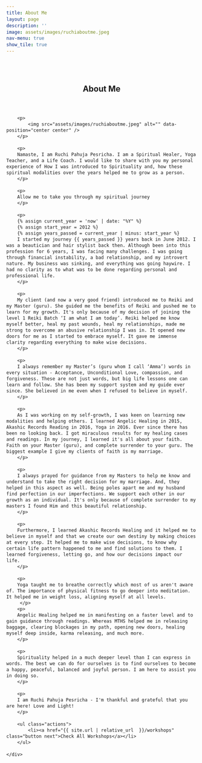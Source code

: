 ```yaml
---
title: About Me
layout: page
description: ''
image: assets/images/ruchiaboutme.jpeg
nav-menu: true
show_tile: true
---
```


<!-- Main -->
<div id="main">

<!-- One -->
<section id="one">
	<div class="inner">
		<header class="major">
			<h2><br/><br/>About Me</h2>
		</header>

		<p>
			<img src="assets/images/ruchiaboutme.jpeg" alt="" data-position="center center" />
		</p>

		<p>
		Namaste, I am Ruchi Pahuja Pesricha. I am a Spiritual Healer, Yoga Teacher, and a Life Coach. I would like to share with you my personal experience of How I was introduced to Spirituality and, how these spiritual modalities over the years helped me to grow as a person.
		</p>

		<p>
		Allow me to take you through my spiritual journey
		</p>

		<p>
		{% assign current_year = 'now' | date: "%Y" %}
		{% assign start_year = 2012 %}
		{% assign years_passed = current_year | minus: start_year %}
		I started my journey {{ years_passed }} years back in June 2012. I was a beautician and hair stylist back then. Although been into this profession for 6 years, I was facing many challenges. I was going through financial instability, a bad relationship, and my introvert nature. My business was sinking, and everything was going haywire. I had no clarity as to what was to be done regarding personal and professional life.
		</p>

		<p>
		My client (and now a very good friend) introduced me to Reiki and my Master (guru). She guided me the benefits of Reiki and pushed me to learn for my growth. It's only because of my decision of joining the level 1 Reiki Batch ‘I am what I am today’. Reiki helped me know myself better, heal my past wounds, heal my relationships, made me strong to overcome an abusive relationship I was in. It opened new doors for me as I started to embrace myself. It gave me immense clarity regarding everything to make wise decisions.
		</p>

		<p>
		I always remember my Master’s (guru whom I call ‘Amma’) words in every situation - Acceptance, Unconditional Love, compassion, and forgiveness. These are not just words, but big life lessons one can learn and follow. She has been my support system and my guide ever since. She believed in me even when I refused to believe in myself.
		</p>

		<p>
		As I was working on my self-growth, I was keen on learning new modalities and helping others. I learned Angelic Healing in 2015, Akashic Records Reading in 2016, Yoga in 2016. Ever since there has been no looking back. I got miraculous results for my healing cases and readings. In my journey, I learned it's all about your faith. Faith on your Master (guru), and complete surrender to your guru. The biggest example I give my clients of faith is my marriage.
		</p>

		<p>
		I always prayed for guidance from my Masters to help me know and understand to take the right decision for my marriage. And, they helped in this aspect as well. Being poles apart me and my husband find perfection in our imperfections. We support each other in our growth as an individual. It's only because of complete surrender to my masters I found Him and this beautiful relationship.
		</p>

		<p>
		Furthermore, I learned Akashic Records Healing and it helped me to believe in myself and that we create our own destiny by making choices at every step. It helped me to make wise decisions, to know why certain life pattern happened to me and find solutions to them. I learned forgiveness, letting go, and how our decisions impact our life.
		</p>

		<p>
		Yoga taught me to breathe correctly which most of us aren't aware of. The importance of physical fitness to go deeper into meditation. It helped me in weight loss, aligning myself at all levels.		
		 </p>
		<p>
		Angelic Healing helped me in manifesting on a faster level and to gain guidance through readings. Whereas MTHS helped me in releasing baggage, clearing blockages in my path, opening new doors, healing myself deep inside, karma releasing, and much more.
		</p>

		<p>
		Spirituality helped in a much deeper level than I can express in words. The best we can do for ourselves is to find ourselves to become a happy, peaceful, balanced and joyful person. I am here to assist you in doing so.
		</p>

		<p>
		I am Ruchi Pahuja Pesricha - I'm thankful and grateful that you are here! Love and Light!
		</p>

		<ul class="actions">
			<li><a href="{{ site.url | relative_url  }}/workshops" class="button next">Check All Workshops</a></li>
		</ul>

	</div>
</section>

</div>
